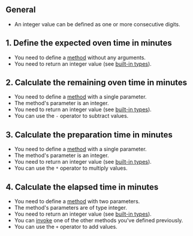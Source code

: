 ## General

- An integer value can be defined as one or more consecutive digits.

## 1. Define the expected oven time in minutes

- You need to define a [method][methods] without any arguments.
- You need to return an integer value (see [built-in types]).

## 2. Calculate the remaining oven time in minutes

- You need to define a [method][methods] with a single parameter.
- The method's parameter is an integer.
- You need to return an integer value (see [built-in types]).
- You can use the `-` operator to subtract values.

## 3. Calculate the preparation time in minutes

- You need to define a [method][methods] with a single parameter.
- The method's parameter is an integer.
- You need to return an integer value (see [built-in types]).
- You can use the `*` operator to multiply values.

## 4. Calculate the elapsed time in minutes

- You need to define a [method][methods] with two parameters.
- The method's parameters are of type integer.
- You need to return an integer value (see [built-in types]).
- You can [invoke][invocation] one of the other methods you've defined previously.
- You can use the `+` operator to add values.

[methods]: https://docs.scala-lang.org/overviews/scala-book/methods-first-look.html
[built-in types]: https://docs.scala-lang.org/overviews/scala-book/built-in-types.html
[invocation]: https://docs.scala-lang.org/style/method-invocation.html
